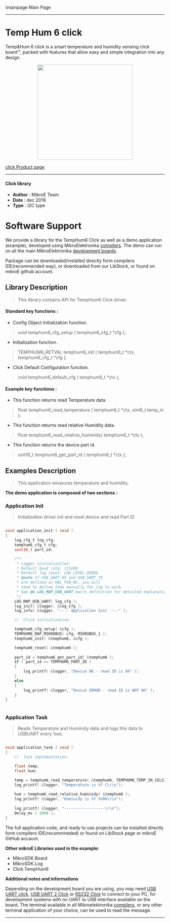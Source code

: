 \mainpage Main Page
 
 

---
# Temp Hum 6 click

Temp&Hum 6 click is a smart temperature and humidity sensing click board™, packed with features that allow easy and simple integration into any design. 

<p align="center">
  <img src="https://download.mikroe.com/images/click_for_ide/temphum6_click.png" height=300px>
</p>

[click Product page](https://www.mikroe.com/temphum-6-click)

---


#### Click library 

- **Author**        : MikroE Team
- **Date**          : dec 2019.
- **Type**          : I2C type


# Software Support

We provide a library for the TempHum6 Click 
as well as a demo application (example), developed using MikroElektronika 
[compilers](https://shop.mikroe.com/compilers). 
The demo can run on all the main MikroElektronika [development boards](https://shop.mikroe.com/development-boards).

Package can be downloaded/installed directly form compilers IDE(recommended way), or downloaded from our LibStock, or found on mikroE github account. 

## Library Description

> This library contains API for TempHum6 Click driver.

#### Standard key functions :

- Config Object Initialization function.
> void temphum6_cfg_setup ( temphum6_cfg_t *cfg ); 
 
- Initialization function.
> TEMPHUM6_RETVAL temphum6_init ( temphum6_t *ctx, temphum6_cfg_t *cfg );

- Click Default Configuration function.
> void temphum6_default_cfg ( temphum6_t *ctx );


#### Example key functions :

- This function returns read Temperature data.
> float temphum6_read_temperature ( temphum6_t *ctx, uint8_t temp_in );
 
- This function returns read relative Humidity data.
> float temphum6_read_relative_huminidy( temphum6_t *ctx );

- This function returns the device part id.
> uint16_t temphum6_get_part_id ( temphum6_t *ctx );

## Examples Description

> This application emasures temperature and humidity.

**The demo application is composed of two sections :**

### Application Init 

> Initialization driver init and reset device and read Part ID

```c

void application_init ( void )
{
    log_cfg_t log_cfg;
    temphum6_cfg_t cfg;
    uint16_t part_id;

    /** 
     * Logger initialization.
     * Default baud rate: 115200
     * Default log level: LOG_LEVEL_DEBUG
     * @note If USB_UART_RX and USB_UART_TX 
     * are defined as HAL_PIN_NC, you will 
     * need to define them manually for log to work. 
     * See @b LOG_MAP_USB_UART macro definition for detailed explanation.
     */
    LOG_MAP_USB_UART( log_cfg );
    log_init( &logger, &log_cfg );
    log_info( &logger, "---- Application Init ----" );

    //  Click initialization.

    temphum6_cfg_setup( &cfg );
    TEMPHUM6_MAP_MIKROBUS( cfg, MIKROBUS_1 );
    temphum6_init( &temphum6, &cfg );

    temphum6_reset( &temphum6 );
    
    part_id = temphum6_get_part_id( &temphum6 );
    if ( part_id == TEMPHUM6_PART_ID )
    {
        log_printf( &logger, "Device OK - read ID is OK" );
    }
    else
    {
        log_printf( &logger, "Device ERROR - read ID is NOT OK" );
    }
}
  
```

### Application Task

> Reads Temperature and Huminidy data and logs this data to USBUART every 1sec.

```c

void application_task ( void )
{
    //  Task implementation.

    float temp;
    float hum;

    temp = temphum6_read_temperature( &temphum6, TEMPHUM6_TEMP_IN_CELSIUS );
    log_printf( &logger, "Temperature is %f C\r\n");
    
    hum = temphum6_read_relative_huminidy( &temphum6 );
    log_printf( &logger, "Huminidy is %f %%RH\r\n");
    
    log_printf( &logger, "------------------\r\n");
    Delay_ms ( 1000 );
}

```


The full application code, and ready to use projects can be  installed directly form compilers IDE(recommneded) or found on LibStock page or mikroE GitHub accaunt.

**Other mikroE Libraries used in the example:** 

- MikroSDK.Board
- MikroSDK.Log
- Click.TempHum6

**Additional notes and informations**

Depending on the development board you are using, you may need 
[USB UART click](https://shop.mikroe.com/usb-uart-click), 
[USB UART 2 Click](https://shop.mikroe.com/usb-uart-2-click) or 
[RS232 Click](https://shop.mikroe.com/rs232-click) to connect to your PC, for 
development systems with no UART to USB interface available on the board. The 
terminal available in all Mikroelektronika 
[compilers](https://shop.mikroe.com/compilers), or any other terminal application 
of your choice, can be used to read the message.



---
